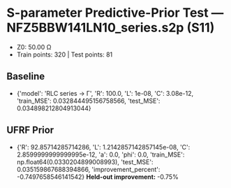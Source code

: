 # S-parameter Predictive-Prior Test — NFZ5BBW141LN10_series.s2p (S11)
- Z0: 50.00 Ω
- Train points: 320  |  Test points: 81

## Baseline
- {'model': 'RLC series -> Γ', 'R': 100.0, 'L': 1e-08, 'C': 3.08e-12, 'train_MSE': 0.032844495156758566, 'test_MSE': 0.034898212804913044}

## UFRF Prior
- {'R': 92.85714285714286, 'L': 1.2142857142857145e-08, 'C': 2.8599999999999995e-12, 'a': 0.0, 'phi': 0.0, 'train_MSE': np.float64(0.0330204899008993), 'test_MSE': 0.035159867688394866, 'improvement_percent': -0.7497658546141542}
**Held-out improvement:** -0.75%
